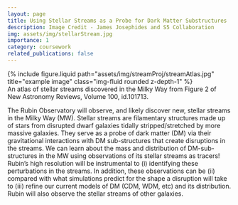 ```yaml
---
layout: page
title: Using Stellar Streams as a Probe for Dark Matter Substructures
description: Image Credit - James Josephides and S5 Collaboration
img: assets/img/stellarStream.jpg
importance: 1
category: coursework
related_publications: false
---
```


<div>
    {% include figure.liquid path="assets/img/streamProj/streamAtlas.jpg" title="example image" class="img-fluid rounded z-depth-1" %}
</div>
<div class="caption">
    An atlas of stellar streams discovered in the Milky Way from Figure 2 of New Astronomy Reviews, Volume 100, id.101713.
</div>

The Rubin Observatory will observe, and likely discover new, stellar streams in the Milky Way (MW). Stellar streams are filamentary structures made up of stars from disrupted dwarf galaxies tidally stripped/stretched by more massive galaxies. They serve as a probe of dark matter (DM) via their gravitational interactions with DM sub-structures that create disruptions in the streams. We can learn about the mass and distribution of DM-sub-structures in the MW using observations of its stellar streams as tracers! Rubin’s high resolution will be instrumental to (i) identifying these perturbations in the streams. In addition, these observations can be (ii) compared with what simulations predict for the shape a disruption will take to (iii) refine our current models of DM (CDM, WDM, etc) and its distribution. Rubin will also observe the stellar streams of other galaxies.


